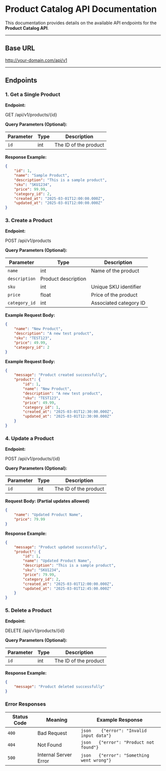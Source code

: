 # Product Catalog API Documentation  

This documentation provides details on the available API endpoints for the **Product Catalog API**.  

---

## **Base URL**  

http://your-domain.com/api/v1


---

## **Endpoints**  

### **1. Get a Single Product**
**Endpoint:**  

GET /api/v1/products/{id}

**Query Parameters (Optional):**  

| Parameter     | Type   | Description                          |
|--------------|--------|--------------------------------------|
| `id` | int    | The ID of the product       |

**Response Example:**  
```json
{
    "id": 1,
    "name": "Sample Product",
    "description": "This is a sample product",
    "sku": "SKU1234",
    "price": 99.99,
    "category_id": 2,
    "created_at": "2025-03-01T12:00:00.000Z",
    "updated_at": "2025-03-01T12:00:00.000Z"
}

```
### **3. Create a Product**
**Endpoint:**  

POST /api/v1/products

**Query Parameters (Optional):**  

| Parameter     | Type   | Description                          |
|--------------|--------|--------------------------------------|
| `name` | int    | Name of the product       |
| `description`     | Product description |
| `sku`     | int | Unique SKU identifier |
| `price`     | float | Price of the product |
| `category_id`     | int | Associated category ID |

**Example Request Body:**  
```json
{
    "name": "New Product",
    "description": "A new test product",
    "sku": "TEST123",
    "price": 49.99,
    "category_id": 2
}
```

**Example Request Body:**  

```json
{
    "message": "Product created successfully",
    "product": {
        "id": 1,
        "name": "New Product",
        "description": "A new test product",
        "sku": "TEST123",
        "price": 49.99,
        "category_id": 1,
        "created_at": "2025-03-01T12:30:00.000Z",
        "updated_at": "2025-03-01T12:30:00.000Z"
    }
}

```
### **4. Update a Product**
**Endpoint:**  

POST /api/v1/products/{id}

**Query Parameters (Optional):**  

| Parameter     | Type   | Description                          |
|--------------|--------|--------------------------------------|
| `id` | int    | The ID of the product      |

**Request Body: (Partial updates allowed)**  
```json
{
    "name": "Updated Product Name",
    "price": 79.99
}
```

**Response Example:**  
```json
{
    "message": "Product updated successfully",
    "product": {
        "id": 1,
        "name": "Updated Product Name",
        "description": "This is a sample product",
        "sku": "SKU1234",
        "price": 79.99,
        "category_id": 2,
        "created_at": "2025-03-01T12:00:00.000Z",
        "updated_at": "2025-03-01T12:45:00.000Z"
    }
}

```

### **5. Delete a Product**
**Endpoint:**  

DELETE /api/v1/products/{id}

**Query Parameters (Optional):**  

| Parameter     | Type   | Description                          |
|--------------|--------|--------------------------------------|
| `id` | int    | The ID of the product      |

**Response Example:**  
```json
{
    "message": "Product deleted successfully"
}
```

### **Error Responses**

| Status Code     | Meaning   | Example Response                          |
|--------------|--------|--------------------------------------|
| `400` | 	Bad Request    | ```json	{"error": "Invalid input data"} ```       |
| `404`     | Not Found | ```json	{"error": "Product not found"} ```  |
| `500`     | Internal Server Error | ```json	{"error": "Something went wrong"} ```   |

